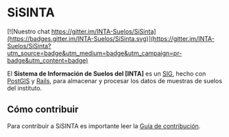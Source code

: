 # SiSINTA

[![Nuestro chat https://gitter.im/INTA-Suelos/SiSinta](https://badges.gitter.im/INTA-Suelos/SiSinta.svg)](https://gitter.im/INTA-Suelos/SiSinta?utm_source=badge&utm_medium=badge&utm_campaign=pr-badge&utm_content=badge)

El **Sistema de Información de Suelos del [INTA]** es un [SIG], hecho con
[PostGIS] y [Rails], para almacenar y procesar los datos de muestras de suelos
del instituto.

[SIG]: https://es.wikipedia.org/wiki/Sistema_de_Informaci%C3%B3n_Geogr%C3%A1fica
[PostGIS]: http://www.postgis.org
[Rails]: http://rubyonrails.org

## Cómo contribuir

Para contribuir a SiSINTA es importante leer la [Guía de contribución](CONTRIBUTING.md).
